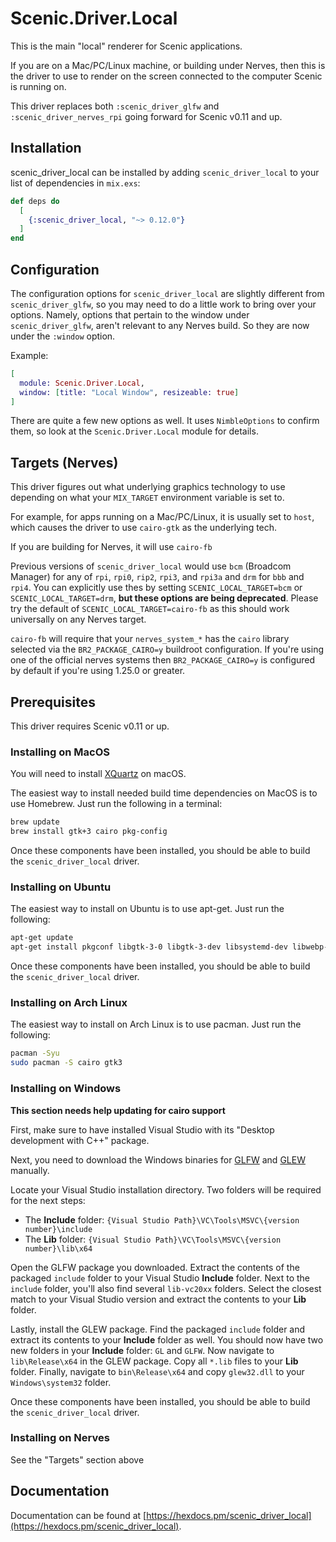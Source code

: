 # Scenic.Driver.Local

This is the main "local" renderer for Scenic applications.

If you are on a Mac/PC/Linux machine, or building under Nerves, then this is the driver to use to render on the screen connected to the computer Scenic is running on.

This driver replaces both `:scenic_driver_glfw` and `:scenic_driver_nerves_rpi` going forward for Scenic v0.11 and up.


## Installation

scenic_driver_local can be installed by adding `scenic_driver_local` to your
list of dependencies in `mix.exs`:

```elixir
def deps do
  [
    {:scenic_driver_local, "~> 0.12.0"}
  ]
end
```

## Configuration

The configuration options for `scenic_driver_local` are slightly different from `scenic_driver_glfw`, so you may need to do a little work to bring over your options. Namely, options that pertain to the window under `scenic_driver_glfw`, aren't relevant to any Nerves build. So they are now under the `:window` option.

Example:

```elixir
[
  module: Scenic.Driver.Local,
  window: [title: "Local Window", resizeable: true]
]
```

There are quite a few new options as well. It uses `NimbleOptions` to confirm them, so look at the `Scenic.Driver.Local` module for details.

## Targets (Nerves)

This driver figures out what underlying graphics technology to use depending on what your `MIX_TARGET` environment variable is set to.

For example, for apps running on a Mac/PC/Linux, it is usually set to `host`, which causes the driver to use `cairo-gtk` as the underlying tech.

If you are building for Nerves, it will use `cairo-fb`

Previous versions of `scenic_driver_local` would use `bcm` (Broadcom Manager) for any of `rpi`, `rpi0`, `rip2`, `rpi3`, and `rpi3a` and `drm` for `bbb` and `rpi4`.
You can explicitly use thes by setting `SCENIC_LOCAL_TARGET=bcm` or `SCENIC_LOCAL_TARGET=drm`, **but these options are being deprecated**.
Please try the default of `SCENIC_LOCAL_TARGET=cairo-fb` as this should work universally on any Nerves target.

`cairo-fb` will require that your `nerves_system_*` has the `cairo` library
selected via the `BR2_PACKAGE_CAIRO=y` buildroot configuration. If you're using
one of the official nerves systems then `BR2_PACKAGE_CAIRO=y` is configured by
default if you're using 1.25.0 or greater.

## Prerequisites

This driver requires Scenic v0.11 or up.

### Installing on MacOS

You will need to install [XQuartz](https://www.xquartz.org/) on macOS.

The easiest way to install needed build time dependencies on MacOS is to use Homebrew. Just run the following in a terminal:

```bash
brew update
brew install gtk+3 cairo pkg-config
```

Once these components have been installed, you should be able to build the `scenic_driver_local` driver.

### Installing on Ubuntu

The easiest way to install on Ubuntu is to use apt-get. Just run the following:

```bash
apt-get update
apt-get install pkgconf libgtk-3-0 libgtk-3-dev libsystemd-dev libwebp-dev libzstd-dev
```

Once these components have been installed, you should be able to build the `scenic_driver_local` driver.

### Installing on Arch Linux

The easiest way to install on Arch Linux is to use pacman. Just run the following:


```bash
pacman -Syu
sudo pacman -S cairo gtk3
```

### Installing on Windows

**This section needs help updating for cairo support**

First, make sure to have installed Visual Studio with its "Desktop development with C++" package.

Next, you need to download the Windows binaries for [GLFW](https://www.glfw.org/download.html) and [GLEW](http://glew.sourceforge.net/index.html) manually.

Locate your Visual Studio installation directory. Two folders will be required for the next steps:

* The **Include** folder: `{Visual Studio Path}\VC\Tools\MSVC\{version number}\include`
* The **Lib** folder: `{Visual Studio Path}\VC\Tools\MSVC\{version number}\lib\x64`

Open the GLFW package you downloaded. Extract the contents of the packaged `include` folder to your Visual Studio **Include** folder. Next to the `include` folder, you'll also find several `lib-vc20xx` folders. Select the closest match to your Visual Studio version and extract the contents to your **Lib** folder.

Lastly, install the GLEW package. Find the packaged `include` folder and extract its contents to your **Include** folder as well. You should now have two new folders in your **Include** folder: `GL` and `GLFW`. Now navigate to `lib\Release\x64` in the GLEW package. Copy all `*.lib` files to your **Lib** folder. Finally, navigate to `bin\Release\x64` and copy `glew32.dll` to your `Windows\system32` folder.

Once these components have been installed, you should be able to build the `scenic_driver_local` driver.

### Installing on Nerves

See the "Targets" section above

## Documentation

Documentation can be found at [https://hexdocs.pm/scenic_driver_local](https://hexdocs.pm/scenic_driver_local).


